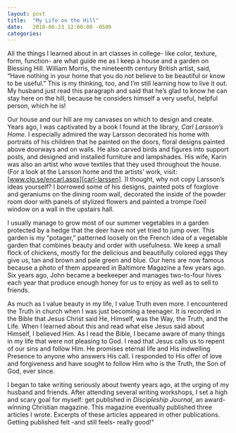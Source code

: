 ```yaml
---
layout: post
title:  "My Life on the Hill"
date:   2018-06-23 12:00:00 -0500
categories:
---
```

All the things I learned about in art classes in college- like color, texture, form, function- are what guide me as I keep a house and a garden on Blessing Hill. William Morris, the nineteenth century British artist, said, “Have nothing in your home that you do not believe to be beautiful or know to be useful.” This is my thinking, too, and I’m still learning how to live it out. My husband just read this paragraph and said that he’s glad to know he can stay here on the hill, because he considers himself a very useful, helpful person, which he is!

Our house and our hill are my canvases on which to design and create. Years ago, I was captivated by a book I found at the library, *Carl Larsson’s Home*. I especially admired the way Larsson decorated his home with portraits of his children that he painted on the doors, floral designs painted above doorways and on walls. He also carved birds and figures into support posts, and designed and installed furniture and lampshades. His wife, Karin was also an artist who wove textiles that they used throughout the house. (For a look at the Larsson home and the artists’ work, visit: [www.clg.se/encarl.aspx][carl-larssen]. )I thought, why not copy Larsson’s ideas yourself? I borrowed some of his designs, painted pots of foxglove and geraniums on the dining room wall, decorated the inside of the powder room door with panels of stylized flowers and painted a trompe l’oeil window on a wall in the upstairs hall.

I usually manage to grow most of our summer vegetables in a garden protected by a hedge that the deer have not yet tried to jump over. This garden is my “potager,” patterned loosely on the French idea of a vegetable garden that combines beauty and order with usefulness.  We keep a small flock of chickens, mostly for the delicious and beautifully colored eggs they give us, tan and brown and pale green and blue. Our hens are now famous because a photo of them appeared in Baltimore Magazine a few years ago. Six years ago, John became a beekeeper and manages two-to-four hives each year that produce enough honey for us to enjoy as well as to sell to friends.

As much as I value beauty in my life, I value Truth even more. I encountered the Truth in church when I was just becoming a teenager. It is recorded in the Bible that Jesus Christ said He, Himself, was the Way, the Truth, and the Life. When I learned about this and read what else Jesus said about Himself, I believed Him. As I read the Bible, I became aware of many things in my life that were not pleasing to God. I read that Jesus calls us to repent of our sins and follow Him. He promises eternal life and His indwelling Presence to anyone who answers His call. I responded to His offer of love and forgiveness and have sought to follow Him who is the Truth, the Son of God, ever since.

I began to take writing seriously about twenty years ago, at the urging of my husband and friends. After attending several writing workshops, I set a high and scary goal for myself: get published in *Discipleship Journal*, an award-winning Christian magazine. This magazine eventually published three articles I wrote. Excerpts of these articles appeared in other publications. Getting published felt -and still feels- really good!"

[carl-larssen]: http://www.carllarsson.se/en/carl/